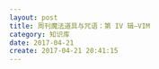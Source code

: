 ```yaml
---
layout: post
title: 周刊魔法道具与咒语：第 IV 辑—VIM
category: 知识库
date: 2017-04-21
create: 2017-04-21 20:41:15
---
```


